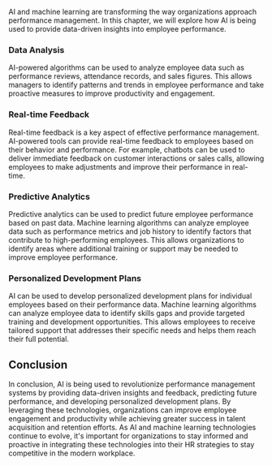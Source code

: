 



AI and machine learning are transforming the way organizations approach performance management. In this chapter, we will explore how AI is being used to provide data-driven insights into employee performance.

### Data Analysis

AI-powered algorithms can be used to analyze employee data such as performance reviews, attendance records, and sales figures. This allows managers to identify patterns and trends in employee performance and take proactive measures to improve productivity and engagement.

### Real-time Feedback

Real-time feedback is a key aspect of effective performance management. AI-powered tools can provide real-time feedback to employees based on their behavior and performance. For example, chatbots can be used to deliver immediate feedback on customer interactions or sales calls, allowing employees to make adjustments and improve their performance in real-time.

### Predictive Analytics

Predictive analytics can be used to predict future employee performance based on past data. Machine learning algorithms can analyze employee data such as performance metrics and job history to identify factors that contribute to high-performing employees. This allows organizations to identify areas where additional training or support may be needed to improve employee performance.

### Personalized Development Plans

AI can be used to develop personalized development plans for individual employees based on their performance data. Machine learning algorithms can analyze employee data to identify skills gaps and provide targeted training and development opportunities. This allows employees to receive tailored support that addresses their specific needs and helps them reach their full potential.

Conclusion
----------

In conclusion, AI is being used to revolutionize performance management systems by providing data-driven insights and feedback, predicting future performance, and developing personalized development plans. By leveraging these technologies, organizations can improve employee engagement and productivity while achieving greater success in talent acquisition and retention efforts. As AI and machine learning technologies continue to evolve, it's important for organizations to stay informed and proactive in integrating these technologies into their HR strategies to stay competitive in the modern workplace.
